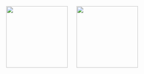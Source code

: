 <section>
  <img style="height: 165px;" align="center" src="https://github-readme-stats.vercel.app/api?username=FuBaooo&show_icons=true" />
  <img style="height: 165px;margin-left: 20px" align="center" src="https://github-readme-stats.vercel.app/api/top-langs/?username=FuBaooo&layout=compact" />
<section>
